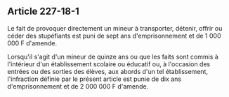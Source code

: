 Article 227-18-1
----
Le fait de provoquer directement un mineur à transporter, détenir, offrir ou
céder des stupéfiants est puni de sept ans d'emprisonnement et de 1 000 000 F
d'amende.

Lorsqu'il s'agit d'un mineur de quinze ans ou que les faits sont commis à
l'intérieur d'un établissement scolaire ou éducatif ou, à l'occasion des entrées
ou des sorties des élèves, aux abords d'un tel établissement, l'infraction
définie par le présent article est punie de dix ans d'emprisonnement et de 2 000
000 F d'amende.

